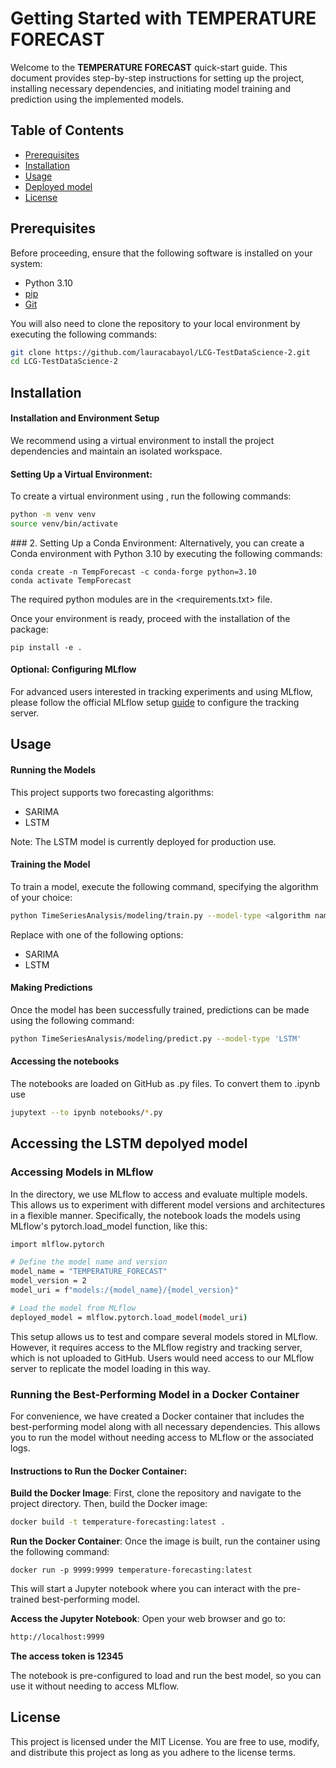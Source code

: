 # Getting Started with **TEMPERATURE FORECAST**

Welcome to the **TEMPERATURE FORECAST** quick-start guide. This document provides step-by-step instructions for setting up the project, installing necessary dependencies, and initiating model training and prediction using the implemented models.

## Table of Contents

- [Prerequisites](##Prerequisites)
- [Installation](##installation)
- [Usage](##usage)
- [Deployed model](##Accessing-the-LSTM-depolyed-model)
- [License](##license)

## Prerequisites

Before proceeding, ensure that the following software is installed on your system:

- Python 3.10
- [pip](https://pip.pypa.io/en/stable/installation/)
- [Git](https://git-scm.com/book/en/v2/Getting-Started-Installing-Git)

You will also need to clone the repository to your local environment by executing the following commands:

```bash
git clone https://github.com/lauracabayol/LCG-TestDataScience-2.git
cd LCG-TestDataScience-2
```
## Installation

#### Installation and Environment Setup
We recommend using a virtual environment to install the project dependencies and maintain an isolated workspace.
#### Setting Up a Virtual Environment:
To create a virtual environment using <venv>, run the following commands:
```bash
python -m venv venv
source venv/bin/activate  
```
### 2. Setting Up a Conda Environment:
Alternatively, you can create a Conda environment with Python 3.10 by executing the following commands:
```
conda create -n TempForecast -c conda-forge python=3.10
conda activate TempForecast
```
The required python modules are in the <requirements.txt> file.

Once your environment is ready, proceed with the installation of the package:

```
pip install -e .
``` 
#### Optional: Configuring MLflow
For advanced users interested in tracking experiments and using MLflow, please follow the official MLflow setup  [guide](https://mlflow.org/docs/latest/getting-started/index.html) to configure the tracking server.

## Usage

#### Running the Models
This project supports two forecasting algorithms:

- SARIMA
- LSTM

Note: The LSTM model is currently deployed for production use.

#### Training the Model
To train a model, execute the following command, specifying the algorithm of your choice:

```bash
python TimeSeriesAnalysis/modeling/train.py --model-type <algorithm name>
```
Replace <algorithm name> with one of the following options:

- SARIMA
- LSTM
  
#### Making Predictions
Once the model has been successfully trained, predictions can be made using the following command:

```bash
python TimeSeriesAnalysis/modeling/predict.py --model-type 'LSTM'
```

#### Accessing the notebooks
The notebooks are loaded on GitHub as .py files. To convert them to .ipynb use <jupytext>

```bash
jupytext --to ipynb notebooks/*.py
```
## Accessing the LSTM depolyed model
### Accessing Models in MLflow
In the </notebooks> directory, we use MLflow to access and evaluate multiple models. This allows us to experiment with different model versions and architectures in a flexible manner. Specifically, the notebook loads the models using MLflow's pytorch.load_model function, like this:
```bash
import mlflow.pytorch

# Define the model name and version
model_name = "TEMPERATURE_FORECAST"
model_version = 2
model_uri = f"models:/{model_name}/{model_version}"

# Load the model from MLflow
deployed_model = mlflow.pytorch.load_model(model_uri)
```
This setup allows us to test and compare several models stored in MLflow. However, it requires access to the MLflow registry and tracking server, which is not uploaded to GitHub. Users would need access to our MLflow server to replicate the model loading in this way.

### Running the Best-Performing Model in a Docker Container
For convenience, we have created a Docker container that includes the best-performing model along with all necessary dependencies. This allows you to run the model without needing access to MLflow or the associated logs.

#### Instructions to Run the Docker Container:
**Build the Docker Image**: First, clone the repository and navigate to the project directory. Then, build the Docker image:
```bash
docker build -t temperature-forecasting:latest .
```
**Run the Docker Container**: Once the image is built, run the container using the following command:
```
docker run -p 9999:9999 temperature-forecasting:latest
```
This will start a Jupyter notebook where you can interact with the pre-trained best-performing model.

**Access the Jupyter Notebook**: Open your web browser and go to:
```bash
http://localhost:9999
```
**The access token is 12345**

The notebook is pre-configured to load and run the best model, so you can use it without needing to access MLflow.

## License

This project is licensed under the MIT License. You are free to use, modify, and distribute this project as long as you adhere to the license terms.
